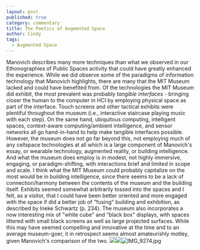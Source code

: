 ```yaml
---
layout: post
published: true
category: commentary
title: The Poetics of Augmented Space
author: Cindy
tags:
  - Augmented Space
---
```

Manovich describes many more techniques than what we observed in our Ethonographies of Public Spaces activity that could have greatly enhanced the experience. While we did observe some of the paradigms of information technology that Manovich highlights, there are many that the MIT Museum lacked and could have benefited from. Of the technologies the MIT Museum did exhibit, the most prevalent was probably _tangible interfaces_ - bringing closer the human to the computer in HCI by employing physical space as part of the interface. Touch screens and other tactical exhibits were plentiful throughout the museum (i.e., interactive staircase playing music with each step). On the same hand, ubiquitous computing, intelligent spaces, context-aware computing/ambient intelligence, and sensor networks all go hand-in-hand to help make tangible interfaces possible. However, the museum does not go far beyond this, not employing much of any cellspace technologies at all which is a large component of Manovich's essay, or wearable technology, augmented reality, or building intelligence. And what the museum does employ is in modest, not highly immersive, engaging, or paradigm-shifting, with interactions brief and limited in scope and scale. I think what the MIT Museum could probably capitalize on the most would be in building intelligence, since there seems to be a lack of connection/harmony between the contents of the museum and the building itself. Exhibits seemed somewhat arbitrarily tossed into the spaces and I felt, as a visitor, that I could have been better oriented and more engaged with the space if did a better job of "fusing" building and exhibition, as described by Ineke Schwartz (p. 234). 
The museum also incorporates a now interesting mix of "white cube" and "black box" displays, with spaces littered with small black screens as well as large projected surfaces. While this may have seemed compelling and innovative at the time and to an average museum-goer, it in retrospect seems almost amateurishly motley, given Manovich's comparison of the two. 
![]({{site.baseurl}}/assets/IMG_9266.jpg)![]({{site.baseurl}}/assets/IMG_9274.jpg)![IMG_9274.jpg]({{site.baseurl}}/assets/IMG_9274.jpg)
